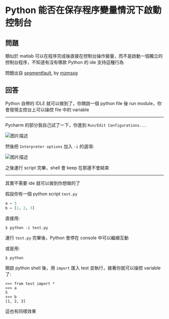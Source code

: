 # Python 能否在保存程序變量情況下啟動控制台

## 問題

類似於 matlab 可以在程序完成後直接在控制台操作變量，而不是啟動一個獨立的控制台程序，不知道有沒有哪款 Python 的 ide 支持這種行為

問題出自 [segmentfault](https://segmentfault.com/q/1010000005897684/a-1020000005906439), by [mzmssg](https://segmentfault.com/u/mzmssg)

## 回答

Python 自帶的 IDLE 就可以做到了，你開啟一個 python file 後 run module，你會發現主控台上可以操控 file 中的 variable 

-----

Pycharm 的部分我自己試了一下，你進到 `Run/Edit Configurations...`

![图片描述][1]

然後把 `Interpreter options` 加入 `-i` 的選項:

![图片描述][2]

之後運行 script 完畢，shell 會 keep 在那邊不會結束

-----

其實不需要 ide 就可以做到你想做的了

假設你有一個 python script `test.py`

```python
a = 5
b = [1, 2, 3]
```

直接用:

```
$ python -i test.py
```

運行 `test.py` 完畢後，Python 會停在 console 中可以繼續互動

或是用:

```
$ python
```

開啟 python shell 後，用 `import` 匯入 test 並執行，接著你就可以操控 variable 了:

```
>>> from test import *
>>> a
5
>>> b
[1, 2, 3]
```

這也有同樣效果

  [1]: https://segmentfault.com/img/bVyYF6
  [2]: https://segmentfault.com/img/bVyYFI
